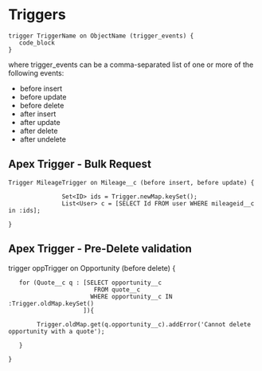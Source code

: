 # Triggers

```apex
trigger TriggerName on ObjectName (trigger_events) {
   code_block
}
```

where trigger_events can be a comma-separated list of one or more of the following events:
* before insert
* before update
* before delete
* after insert
* after update
* after delete
* after undelete


## Apex Trigger - Bulk Request
```
Trigger MileageTrigger on Mileage__c (before insert, before update) {

               Set<ID> ids = Trigger.newMap.keySet();
               List<User> c = [SELECT Id FROM user WHERE mileageid__c in :ids];

}
```

## Apex Trigger - Pre-Delete validation   
trigger oppTrigger on Opportunity (before delete) {

```
   for (Quote__c q : [SELECT opportunity__c 
                        FROM quote__c 
                       WHERE opportunity__c IN :Trigger.oldMap.keySet()
                     ]){       
        
        Trigger.oldMap.get(q.opportunity__c).addError('Cannot delete opportunity with a quote');
   
   }

}
```
